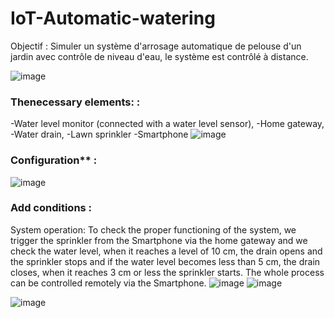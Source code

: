 # IoT-Automatic-watering
Objectif : Simuler un système d'arrosage automatique de pelouse d'un jardin avec contrôle de  niveau d'eau, le système est contrôlé à distance.

![image](https://user-images.githubusercontent.com/101791324/209539550-7327f0b5-e2b8-42ac-8543-05bc678b497a.png)

### **The**necessary elements: : 
-Water level monitor (connected with a water level sensor),
-Home gateway,
-Water drain,
-Lawn sprinkler
-Smartphone
![image](https://user-images.githubusercontent.com/101791324/209539597-96adb833-3b3b-4de4-83f5-abd1766b2b32.png)
### Configuration** : 
![image](https://user-images.githubusercontent.com/101791324/209539834-6c2ec78e-6326-417f-917c-04a3d1b6cf79.png)

### Add conditions : 

System operation:
To check the proper functioning of the system, we trigger the sprinkler from the
Smartphone via the home gateway and we check the water level, when it reaches a
level of 10 cm, the drain opens and the sprinkler stops and if the water level becomes
less than 5 cm, the drain closes, when it reaches 3 cm or less the sprinkler starts.
The whole process can be controlled remotely via the Smartphone.
![image](https://user-images.githubusercontent.com/101791324/209539736-57e04c48-ad6f-4896-ad3b-7d91e8cb8ea0.png)
![image](https://user-images.githubusercontent.com/101791324/209539680-d1fac383-04c7-491e-a0e8-0aa956196639.png)

![image](https://user-images.githubusercontent.com/101791324/209539905-efd37f73-fbb7-438f-9d1a-bee3fe009f7b.png)



